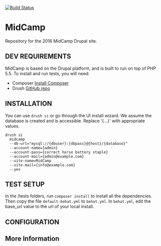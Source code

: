 [![Build Status](https://travis-ci.org/MidCamp/midcamp-website.svg?branch=develop)](https://travis-ci.org/MidCamp/midcamp-website)

MidCamp
=======
Repository for the 2016 MidCamp Drupal site.

DEV REQUIREMENTS
----------------
MidCamp is based on the Drupal platform, and is built to run on top of PHP 5.5. To install and run tests, you will need:

* Composer [Install Composer](https://getcomposer.org/doc/00-intro.md)
* Drush [GitHub repo](https://github.com/drush-ops/drush)

INSTALLATION
------------
You can use `drush si` or go through the UI install wizard. We assume the database is created and is accessible. Replace '{...}' with appropriate values.

```
drush si
  midcamp
  --db-url="mysql://{dbuser}:{dbpass}@{host}/{database}"
  --account-name={admin}
  --account-pass={correct horse battery staple}
  --account-mail={admin@example.com}
  --site-name=MidCamp
  --site-mail={info@example.com}
  --yes
```

TEST SETUP
----------
In the /tests folders, run `composer install` to install all the dependencies. Then copy the file `default-behat.yml` to `behat.yml`. In `behat.yml`, edit the base_url value to the url of your local install.

CONFIGURATION
-------------

More Information
----------------
